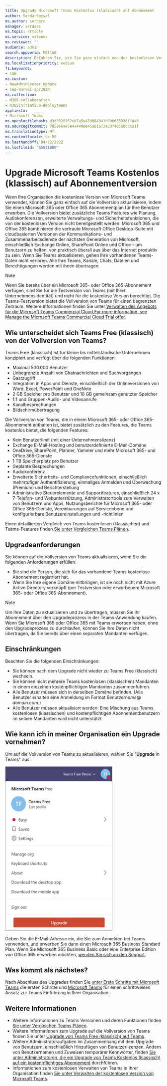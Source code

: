 ```yaml
---
title: Upgrade Microsoft Teams Kostenlos (klassisch) auf Abonnement
author: SerdarSoysal
ms.author: serdars
manager: serdars
ms.topic: article
ms.service: msteams
ms.reviewer: ''
audience: admin
search.appverid: MET150
description: Erfahren Sie, wie Sie ganz einfach von der kostenlosen Version von Microsoft Teams auf die Vollversion aktualisieren können, indem Sie einen Microsoft 365- oder Office 365-Abonnementplan für Ihre Benutzer erwerben.
ms.localizationpriority: medium
f1.keywords:
- CSH
ms.custom:
- NewAdminCenter_Update
- seo-marvel-apr2020
ms.collection:
- M365-collaboration
- m365initiative-deployteams
appliesto:
- Microsoft Teams
ms.openlocfilehash: d3d9520952cb7a5e47d064341d09b655336ffda3
ms.sourcegitcommit: 7d5266ae7e4a440ee45ab1873a30f4056bdcca1f
ms.translationtype: MT
ms.contentlocale: de-DE
ms.lasthandoff: 04/22/2022
ms.locfileid: "65031880"
---
```

# <a name="upgrade-microsoft-teams-free-classic-to-subscription-version"></a>Upgrade Microsoft Teams Kostenlos (klassisch) auf Abonnementversion

Wenn Ihre Organisation die kostenlose Version von Microsoft Teams verwendet, können Sie ganz einfach auf die Vollversion aktualisieren, indem Sie einen Microsoft 365 oder Office 365 Abonnementplan für Ihre Benutzer erwerben. Die Vollversion bietet zusätzliche Teams Features wie Planung, Audiokonferenzen, erweiterte Verwaltungs- und Sicherheitsfunktionen, die von der kostenlosen Version nicht bereitgestellt werden. Microsoft 365 und Office 365 kombinieren die vertraute Microsoft Office Desktop-Suite mit cloudbasierten Versionen der Kommunikations- und Zusammenarbeitsdienste der nächsten Generation von Microsoft, einschließlich Exchange Online, SharePoint Online und Office  – um Benutzern zu helfen, von praktisch überall aus über das Internet produktiv zu sein. Wenn Sie Teams aktualisieren, gehen Ihre vorhandenen Teams-Daten nicht verloren. Alle Ihre Teams, Kanäle, Chats, Dateien und Berechtigungen werden mit ihnen übertragen.

> [!NOTE]
> Wenn Sie bereits über ein Microsoft 365- oder Office 365-Abonnement verfügen, sind Sie für die Testversion von Teams (mit Ihrer Unternehmensidentität) und nicht für die kostenlose Version berechtigt. Die Teams-Testversion bietet die Vollversion von Teams für einen begrenzten Zeitraum. Weitere Informationen finden Sie unter [Verwalten des Angebots für die Microsoft Teams Commercial Cloud.For more information, see Manage the Microsoft Teams Commercial Cloud Trial offer](./teams-exploratory.md).

## <a name="how-does-teams-free-classic-compare-to-the-full-version-of-teams"></a>Wie unterscheidet sich Teams Free (klassisch) von der Vollversion von Teams?

Teams Free (klassisch) ist für kleine bis mittelständische Unternehmen konzipiert und verfügt über die folgenden Funktionen:

- Maximal 500.000 Benutzer
- Unbegrenzte Anzahl von Chatnachrichten und Suchvorgängen
- Gastzugriff
- Integration in Apps und Dienste, einschließlich der Onlineversionen von Word, Excel, PowerPoint und OneNote
- 2 GB Speicher pro Benutzer und 10 GB gemeinsam genutzter Speicher
- 1:1 und Gruppen-Audio- und Videoanrufe
- Kanalbesprechungen
- Bildschirmübertragung

Die Vollversion von Teams, die in einem Microsoft 365- oder Office 365-Abonnement enthalten ist, bietet zusätzlich zu den Features, die Teams kostenlos bietet, die folgenden Features:

- Kein Benutzerlimit (mit einer Unternehmenslizenz)
- Exchange E-Mail-Hosting und benutzerdefinierte E-Mail-Domäne
- OneDrive, SharePoint, Planner, Yammer und mehr Microsoft 365- und Office 365-Dienste
- 1 TB Speicherplatz pro Benutzer
- Geplante Besprechungen
- Audiokonferenz
- Erweiterte Sicherheits- und Compliancefunktionen, einschließlich mehrstufiger Authentifizierung, einmaliges Anmelden und Überwachung (Premium) und Berichterstellung
- Administrative Steuerelemente und Supportfeatures, einschließlich 24 x 7-Telefon- und Webunterstützung, Administratortools zum Verwalten von Benutzern und Apps, Nutzungsberichte für Microsoft 365- oder Office 365-Dienste, Vereinbarungen auf Serviceebene und konfigurierbare Benutzereinstellungen und -richtlinien

Einen detaillierten Vergleich von Teams kostenlosen (klassischen) und Teams-Features finden [Sie unter Vergleichen Teams Plänen](https://products.office.com/microsoft-teams/free).

## <a name="upgrade-requirements"></a>Upgradeanforderungen

Sie können auf die Vollversion von Teams aktualisieren, wenn Sie die folgenden Anforderungen erfüllen:

- Sie sind die Person, die sich für das vorhandene Teams kostenlose Abonnement registriert hat.
- Wenn Sie Ihre eigene Domäne mitbringen, ist sie noch nicht mit Azure Active Directory verknüpft (per Testversion oder erworbenem Microsoft 365- oder Office 365-Abonnement).

> [!NOTE]
> Um Ihre Daten zu aktualisieren und zu übertragen, müssen Sie Ihr Abonnement über den Upgradeprozess in der Teams-Anwendung kaufen. Wenn Sie Microsoft 365 oder Office 365 mit Teams erworben haben, ohne den Upgradeprozess zu durchlaufen, können Sie Ihre Daten nicht übertragen, da Sie bereits über einen separaten Mandanten verfügen.

## <a name="limitations"></a>Einschränkungen

Beachten Sie die folgenden Einschränkungen:

- Sie können nach dem Upgrade nicht wieder zu Teams Free (klassisch) wechseln.
- Sie können nicht mehrere Teams kostenlosen (klassischen) Mandanten in einem einzelnen kostenpflichtigen Mandanten zusammenführen.
- Alle Benutzer müssen sich in derselben Domäne befinden. (Alle Benutzer erhalten eine Anmeldung im Format *Benutzername*@ *domain.com*.)
- Alle Benutzer müssen aktualisiert werden: Eine Mischung aus Teams kostenlosen (klassischen) und kostenpflichtigen Abonnementbenutzern im selben Mandanten wird nicht unterstützt.

## <a name="how-do-i-upgrade-my-organization"></a>Wie kann ich in meiner Organisation ein Upgrade vornehmen?

Um auf die Vollversion von Teams zu aktualisieren, wählen Sie "**Upgrade** in Teams" aus.

![Screenshot der Schaltfläche "Upgrade".](media/teams-freemium-upgrade-image1.png)

Geben Sie die E-Mail-Adresse ein, die Sie zum Anmelden bei Teams verwenden, und erwerben Sie dann einen Microsoft 365 Business Standard Plan. Wenn Sie Microsoft 365 Business Basic oder eine Enterprise Edition von Office 365 erwerben möchten, [wenden Sie sich an den Support](https://portal.office.com/support/altusupport.aspx?app=teamsfreeupgrade).

## <a name="whats-next"></a>Was kommt als nächstes?

Nach Abschluss des Upgrades finden Sie [unter Erste Schritte mit Microsoft Teams](get-started-with-teams-quick-start.md) die ersten Schritte und [Microsoft Teams](adopt-microsoft-teams-landing-page.md) für einen schrittweisen Ansatz zur Teams Einführung in Ihrer Organisation.

## <a name="more-information"></a>Weitere Informationen

- Weitere Informationen zu Teams Versionen und deren Funktionen finden [Sie unter Vergleichen Teams Plänen](https://products.office.com/microsoft-teams/free).
- Weitere Informationen zum Upgrade auf die Vollversion von Teams finden Sie unter [Upgrade von Teams Free (klassisch) auf Teams](https://support.office.com/article/Upgrade-from-Teams-free-to-Teams-29475bbd-a34f-4175-9b33-d44430f8ad39).
- Weitere Administratoraufgaben im Zusammenhang mit dem Upgrade von Benutzern, einschließlich Hinzufügen von Benutzerlizenzen, Ändern von Benutzernamen und Zuweisen temporärer Kennwörter, finden [Sie unter Administratoren, die ein Upgrade von Teams Kostenlos (klassisch) auf ein kostenpflichtiges Abonnement](https://support.office.com/article/for-admins-upgrading-from-teams-free-to-a-paid-subscription-75a95e7f-001e-42d0-a787-ae8b992d5a52) durchführen.
- Informationen zum kostenlosen Verwalten von Teams in Ihrer Organisation finden [Sie unter Verwalten der kostenlosen Version von Microsoft Teams](manage-freemium.md).